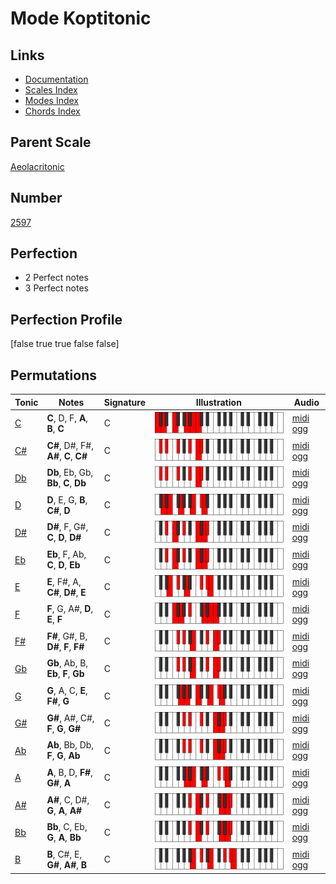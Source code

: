 # Mode Koptitonic

## Links

- [Documentation](index.md)
- [Scales Index](Scales.md)
- [Modes Index](Modes.md)
- [Chords Index](Chords.md)

## Parent Scale

[Aeolacritonic](ScaleAeolacritonic.md)

## Number

[2597](https://ianring.com/musictheory/scales/2597)

## Perfection

- 2 Perfect notes
- 3 Perfect notes

## Perfection Profile

[false true true false false]

## Permutations

| Tonic | Notes | Signature | Illustration | Audio |
|-------|-------|-----------|--------------|-------|
| [C](ModeCNaturalKoptitonic.md) | **C**, D, F, **A**, **B**, **C** | C | ![CNaturalKoptitonic](ModeCNaturalKoptitonic.png) | [midi](ModeCNaturalKoptitonic.mid) [ogg](ModeCNaturalKoptitonic.ogg) |
| [C#](ModeCSharpKoptitonic.md) | **C#**, D#, F#, **A#**, **C**, **C#** | C | ![CSharpKoptitonic](ModeCSharpKoptitonic.png) | [midi](ModeCSharpKoptitonic.mid) [ogg](ModeCSharpKoptitonic.ogg) |
| [Db](ModeDFlatKoptitonic.md) | **Db**, Eb, Gb, **Bb**, **C**, **Db** | C | ![DFlatKoptitonic](ModeDFlatKoptitonic.png) | [midi](ModeDFlatKoptitonic.mid) [ogg](ModeDFlatKoptitonic.ogg) |
| [D](ModeDNaturalKoptitonic.md) | **D**, E, G, **B**, **C#**, **D** | C | ![DNaturalKoptitonic](ModeDNaturalKoptitonic.png) | [midi](ModeDNaturalKoptitonic.mid) [ogg](ModeDNaturalKoptitonic.ogg) |
| [D#](ModeDSharpKoptitonic.md) | **D#**, F, G#, **C**, **D**, **D#** | C | ![DSharpKoptitonic](ModeDSharpKoptitonic.png) | [midi](ModeDSharpKoptitonic.mid) [ogg](ModeDSharpKoptitonic.ogg) |
| [Eb](ModeEFlatKoptitonic.md) | **Eb**, F, Ab, **C**, **D**, **Eb** | C | ![EFlatKoptitonic](ModeEFlatKoptitonic.png) | [midi](ModeEFlatKoptitonic.mid) [ogg](ModeEFlatKoptitonic.ogg) |
| [E](ModeENaturalKoptitonic.md) | **E**, F#, A, **C#**, **D#**, **E** | C | ![ENaturalKoptitonic](ModeENaturalKoptitonic.png) | [midi](ModeENaturalKoptitonic.mid) [ogg](ModeENaturalKoptitonic.ogg) |
| [F](ModeFNaturalKoptitonic.md) | **F**, G, A#, **D**, **E**, **F** | C | ![FNaturalKoptitonic](ModeFNaturalKoptitonic.png) | [midi](ModeFNaturalKoptitonic.mid) [ogg](ModeFNaturalKoptitonic.ogg) |
| [F#](ModeFSharpKoptitonic.md) | **F#**, G#, B, **D#**, **F**, **F#** | C | ![FSharpKoptitonic](ModeFSharpKoptitonic.png) | [midi](ModeFSharpKoptitonic.mid) [ogg](ModeFSharpKoptitonic.ogg) |
| [Gb](ModeGFlatKoptitonic.md) | **Gb**, Ab, B, **Eb**, **F**, **Gb** | C | ![GFlatKoptitonic](ModeGFlatKoptitonic.png) | [midi](ModeGFlatKoptitonic.mid) [ogg](ModeGFlatKoptitonic.ogg) |
| [G](ModeGNaturalKoptitonic.md) | **G**, A, C, **E**, **F#**, **G** | C | ![GNaturalKoptitonic](ModeGNaturalKoptitonic.png) | [midi](ModeGNaturalKoptitonic.mid) [ogg](ModeGNaturalKoptitonic.ogg) |
| [G#](ModeGSharpKoptitonic.md) | **G#**, A#, C#, **F**, **G**, **G#** | C | ![GSharpKoptitonic](ModeGSharpKoptitonic.png) | [midi](ModeGSharpKoptitonic.mid) [ogg](ModeGSharpKoptitonic.ogg) |
| [Ab](ModeAFlatKoptitonic.md) | **Ab**, Bb, Db, **F**, **G**, **Ab** | C | ![AFlatKoptitonic](ModeAFlatKoptitonic.png) | [midi](ModeAFlatKoptitonic.mid) [ogg](ModeAFlatKoptitonic.ogg) |
| [A](ModeANaturalKoptitonic.md) | **A**, B, D, **F#**, **G#**, **A** | C | ![ANaturalKoptitonic](ModeANaturalKoptitonic.png) | [midi](ModeANaturalKoptitonic.mid) [ogg](ModeANaturalKoptitonic.ogg) |
| [A#](ModeASharpKoptitonic.md) | **A#**, C, D#, **G**, **A**, **A#** | C | ![ASharpKoptitonic](ModeASharpKoptitonic.png) | [midi](ModeASharpKoptitonic.mid) [ogg](ModeASharpKoptitonic.ogg) |
| [Bb](ModeBFlatKoptitonic.md) | **Bb**, C, Eb, **G**, **A**, **Bb** | C | ![BFlatKoptitonic](ModeBFlatKoptitonic.png) | [midi](ModeBFlatKoptitonic.mid) [ogg](ModeBFlatKoptitonic.ogg) |
| [B](ModeBNaturalKoptitonic.md) | **B**, C#, E, **G#**, **A#**, **B** | C | ![BNaturalKoptitonic](ModeBNaturalKoptitonic.png) | [midi](ModeBNaturalKoptitonic.mid) [ogg](ModeBNaturalKoptitonic.ogg) |
